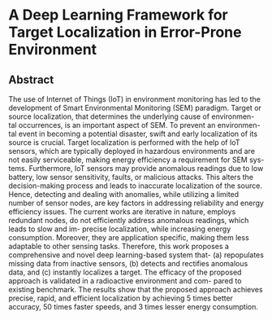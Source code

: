 # A Deep Learning Framework for Target Localization in Error-Prone Environment
## Abstract
The use of Internet of Things (IoT) in environment monitoring has led to the
development of Smart Environmental Monitoring (SEM) paradigm. Target
or source localization, that determines the underlying cause of environmen-
tal occurrences, is an important aspect of SEM. To prevent an environmen-
tal event in becoming a potential disaster, swift and early localization of
its source is crucial. Target localization is performed with the help of IoT
sensors, which are typically deployed in hazardous environments and are
not easily serviceable, making energy efficiency a requirement for SEM sys-
tems. Furthermore, IoT sensors may provide anomalous readings due to low
battery, low sensor sensitivity, faults, or malicious attacks. This alters the
decision-making process and leads to inaccurate localization of the source.
Hence, detecting and dealing with anomalies, while utilizing a limited number
of sensor nodes, are key factors in addressing reliability and energy efficiency
issues. The current works are iterative in nature, employs redundant nodes,
do not efficiently address anomalous readings, which leads to slow and im-
precise localization, while increasing energy consumption. Moreover, they
are application specific, making them less adaptable to other sensing tasks.
Therefore, this work proposes a comprehensive and novel deep learning-based
system that- (a) repopulates missing data from inactive sensors, (b) detects
and rectifies anomalous data, and (c) instantly localizes a target. The efficacy
of the proposed approach is validated in a radioactive environment and com-
pared to existing benchmark. The results show that the proposed approach
achieves precise, rapid, and efficient localization by achieving 5 times better
accuracy, 50 times faster speeds, and 3 times lesser energy consumption.
